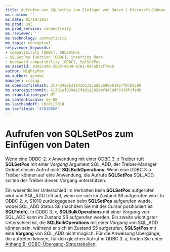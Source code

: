```yaml
---
title: Aufrufen von SQLSetPos zum Einfügen von Daten | Microsoft-Dokumentation
ms.custom: ''
ms.date: 01/19/2017
ms.prod: sql
ms.prod_service: connectivity
ms.reviewer: ''
ms.technology: connectivity
ms.topic: conceptual
helpviewer_keywords:
- compatibility [ODBC], SQLSetPos
- SQLSetPos function [ODBC], inserting data
- backward compatibility [ODBC], SqlSetPos
ms.assetid: 03e5c4d0-2bb3-4649-9781-89cab73f78eb
author: MightyPen
ms.author: genemi
manager: craigg
ms.openlocfilehash: 2c7424206318436532cad62690b01427f079a589
ms.sourcegitcommit: 61381ef939415fe019285def9450d7583df1fed0
ms.translationtype: MT
ms.contentlocale: de-DE
ms.lasthandoff: 10/01/2018
ms.locfileid: "47819958"
---
```

# <a name="calling-sqlsetpos-to-insert-data"></a>Aufrufen von SQLSetPos zum Einfügen von Daten
Wenn eine ODBC-2. *x* Anwendung mit einer ODBC 3.*.x* Treiber ruft **SQLSetPos** mit einer *Vorgang* Argument SQL_ADD, der Treiber-Manager Ordnet diesen Aufruf nicht **SQLBulkOperations**. Wenn eine ODBC 3.*.x* Treiber können auf eine Anwendung, die Aufrufe **SQLSetPos** SQL_ADD, sollten der Treiber diesen Vorgang unterstützen.  
  
 Ein wesentlicher Unterschied im Verhalten beim **SQLSetPos** aufgerufen wird und SQL_ADD tritt auf, wenn sie sich im Zustand S6 aufgerufen wird. In ODBC 2. *x*, S1010 zurückgegeben beim **SQLSetPos** aufgerufen wurde, wobei SQL_ADD Status S6 (nachdem Sie mit der Cursor positioniert ist **SQLFetch**). In ODBC 3.*.x*, **SQLBulkOperations** mit einer *Vorgang* von SQL_ADD kann im Zustand S6 aufgerufen werden. Ein zweite wichtigster Unterschied ist, die **SQLBulkOperations** mit einer *Vorgang* von SQL_ADD können sein, während er sich im Zustand S5 aufgerufen, **SQLSetPos** mit eine  **Vorgang** von SQL_ADD nicht möglich. Für die Anweisung Übergänge, die auftreten können, für den gleichen Aufruf in ODBC 3.*.x*, finden Sie unter [Anhang B: ODBC-Übergang-Statustabellen](../../../odbc/reference/appendixes/appendix-b-odbc-state-transition-tables.md).
